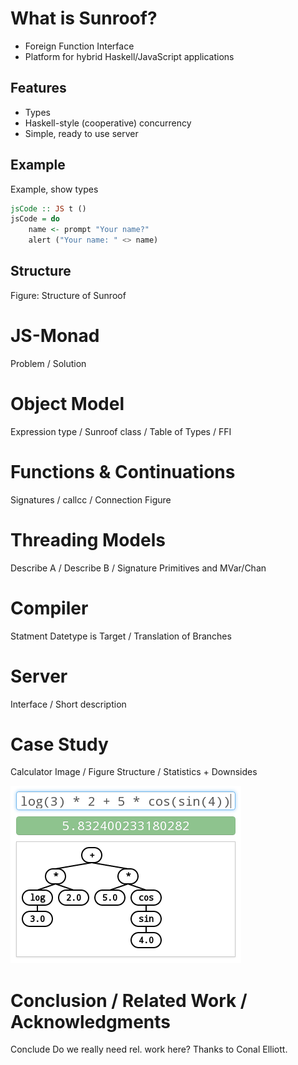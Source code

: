 # What is Sunroof?

 * Foreign Function Interface
 * Platform for hybrid Haskell/JavaScript applications


## Features

 * Types
 * Haskell-style (cooperative) concurrency
 * Simple, ready to use server


## Example

Example, show types

```haskell
jsCode :: JS t ()
jsCode = do
    name <- prompt "Your name?"
    alert ("Your name: " <> name)
```


## Structure

Figure: Structure of Sunroof


# JS-Monad

Problem / Solution


# Object Model

Expression type / Sunroof class / Table of Types / FFI


# Functions & Continuations

Signatures / callcc / Connection Figure


# Threading Models

Describe A / Describe B / Signature Primitives and MVar/Chan


# Compiler

Statment Datetype is Target / Translation of Branches


# Server

Interface / Short description


# Case Study

Calculator Image / Figure Structure / Statistics + Downsides

![The example application](example-application.png)


# Conclusion / Related Work / Acknowledgments

Conclude
Do we really need rel. work here?
Thanks to Conal Elliott.







